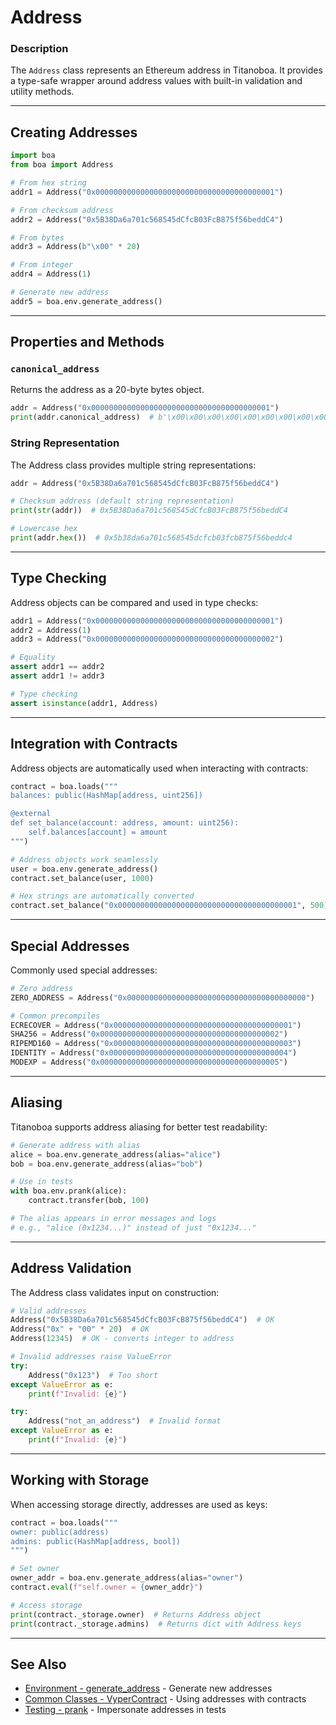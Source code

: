 # Address

### Description

The `Address` class represents an Ethereum address in Titanoboa. It provides a type-safe wrapper around address values with built-in validation and utility methods.

---

## Creating Addresses

```python
import boa
from boa import Address

# From hex string
addr1 = Address("0x0000000000000000000000000000000000000001")

# From checksum address
addr2 = Address("0x5B38Da6a701c568545dCfcB03FcB875f56beddC4")

# From bytes
addr3 = Address(b"\x00" * 20)

# From integer
addr4 = Address(1)

# Generate new address
addr5 = boa.env.generate_address()
```

---

## Properties and Methods

### `canonical_address`

Returns the address as a 20-byte bytes object.

```python
addr = Address("0x0000000000000000000000000000000000000001")
print(addr.canonical_address)  # b'\x00\x00\x00\x00\x00\x00\x00\x00\x00\x00\x00\x00\x00\x00\x00\x00\x00\x00\x00\x01'
```

### String Representation

The Address class provides multiple string representations:

```python
addr = Address("0x5B38Da6a701c568545dCfcB03FcB875f56beddC4")

# Checksum address (default string representation)
print(str(addr))  # 0x5B38Da6a701c568545dCfcB03FcB875f56beddC4

# Lowercase hex
print(addr.hex())  # 0x5b38da6a701c568545dcfcb03fcb875f56beddc4
```

---

## Type Checking

Address objects can be compared and used in type checks:

```python
addr1 = Address("0x0000000000000000000000000000000000000001")
addr2 = Address(1)
addr3 = Address("0x0000000000000000000000000000000000000002")

# Equality
assert addr1 == addr2
assert addr1 != addr3

# Type checking
assert isinstance(addr1, Address)
```

---

## Integration with Contracts

Address objects are automatically used when interacting with contracts:

```python
contract = boa.loads("""
balances: public(HashMap[address, uint256])

@external
def set_balance(account: address, amount: uint256):
    self.balances[account] = amount
""")

# Address objects work seamlessly
user = boa.env.generate_address()
contract.set_balance(user, 1000)

# Hex strings are automatically converted
contract.set_balance("0x0000000000000000000000000000000000000001", 500)
```

---

## Special Addresses

Commonly used special addresses:

```python
# Zero address
ZERO_ADDRESS = Address("0x0000000000000000000000000000000000000000")

# Common precompiles
ECRECOVER = Address("0x0000000000000000000000000000000000000001")
SHA256 = Address("0x0000000000000000000000000000000000000002")
RIPEMD160 = Address("0x0000000000000000000000000000000000000003")
IDENTITY = Address("0x0000000000000000000000000000000000000004")
MODEXP = Address("0x0000000000000000000000000000000000000005")
```

---

## Aliasing

Titanoboa supports address aliasing for better test readability:

```python
# Generate address with alias
alice = boa.env.generate_address(alias="alice")
bob = boa.env.generate_address(alias="bob")

# Use in tests
with boa.env.prank(alice):
    contract.transfer(bob, 100)

# The alias appears in error messages and logs
# e.g., "alice (0x1234...)" instead of just "0x1234..."
```

---

## Address Validation

The Address class validates input on construction:

```python
# Valid addresses
Address("0x5B38Da6a701c568545dCfcB03FcB875f56beddC4")  # OK
Address("0x" + "00" * 20)  # OK
Address(12345)  # OK - converts integer to address

# Invalid addresses raise ValueError
try:
    Address("0x123")  # Too short
except ValueError as e:
    print(f"Invalid: {e}")

try:
    Address("not_an_address")  # Invalid format
except ValueError as e:
    print(f"Invalid: {e}")
```

---

## Working with Storage

When accessing storage directly, addresses are used as keys:

```python
contract = boa.loads("""
owner: public(address)
admins: public(HashMap[address, bool])
""")

# Set owner
owner_addr = boa.env.generate_address(alias="owner")
contract.eval(f"self.owner = {owner_addr}")

# Access storage
print(contract._storage.owner)  # Returns Address object
print(contract._storage.admins)  # Returns dict with Address keys
```

---

## See Also

- [Environment - generate_address](../env/env.md#generate_address) - Generate new addresses
- [Common Classes - VyperContract](../common_classes/_BaseVyperContract.md) - Using addresses with contracts
- [Testing - prank](../testing.md#prank) - Impersonate addresses in tests